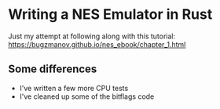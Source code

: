 # Writing a NES Emulator in Rust
Just my attempt at following along with this tutorial:
https://bugzmanov.github.io/nes_ebook/chapter_1.html

## Some differences
- I've written a few more CPU tests
- I've cleaned up some of the bitflags code
